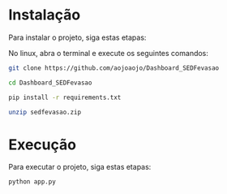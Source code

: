 # Instalação

Para instalar o projeto, siga estas etapas:

No linux, abra o terminal e execute os seguintes comandos:

```sh
git clone https://github.com/aojoaojo/Dashboard_SEDFevasao

cd Dashboard_SEDFevasao

pip install -r requirements.txt

unzip sedfevasao.zip
```


# Execução

Para executar o projeto, siga estas etapas:

```sh
python app.py
```